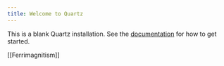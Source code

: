 ```yaml
---
title: Welcome to Quartz
---
```


This is a blank Quartz installation.
See the [documentation](https://quartz.jzhao.xyz) for how to get started.

[[Ferrimagnitism]]